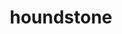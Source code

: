 ---
id: 972
title: houndstone
types: [ghost]
image: https://raw.githubusercontent.com/PokeAPI/sprites/master/sprites/pokemon/972.png
---